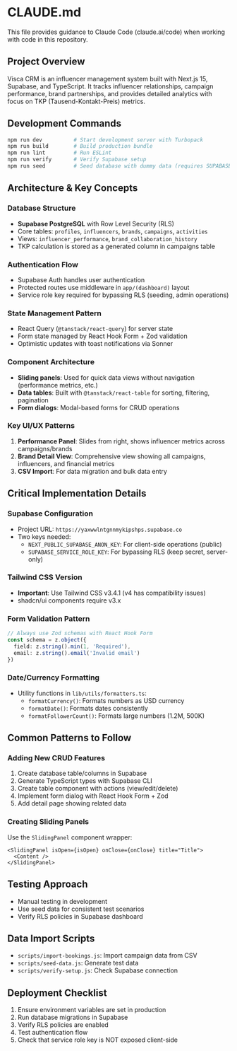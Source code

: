 # CLAUDE.md

This file provides guidance to Claude Code (claude.ai/code) when working with code in this repository.

## Project Overview

Visca CRM is an influencer management system built with Next.js 15, Supabase, and TypeScript. It tracks influencer relationships, campaign performance, brand partnerships, and provides detailed analytics with focus on TKP (Tausend-Kontakt-Preis) metrics.

## Development Commands

```bash
npm run dev          # Start development server with Turbopack
npm run build        # Build production bundle
npm run lint         # Run ESLint
npm run verify       # Verify Supabase setup
npm run seed         # Seed database with dummy data (requires SUPABASE_SERVICE_ROLE_KEY)
```

## Architecture & Key Concepts

### Database Structure
- **Supabase PostgreSQL** with Row Level Security (RLS)
- Core tables: `profiles`, `influencers`, `brands`, `campaigns`, `activities`
- Views: `influencer_performance`, `brand_collaboration_history`
- TKP calculation is stored as a generated column in campaigns table

### Authentication Flow
- Supabase Auth handles user authentication
- Protected routes use middleware in `app/(dashboard)` layout
- Service role key required for bypassing RLS (seeding, admin operations)

### State Management Pattern
- React Query (`@tanstack/react-query`) for server state
- Form state managed by React Hook Form + Zod validation
- Optimistic updates with toast notifications via Sonner

### Component Architecture
- **Sliding panels**: Used for quick data views without navigation (performance metrics, etc.)
- **Data tables**: Built with `@tanstack/react-table` for sorting, filtering, pagination
- **Form dialogs**: Modal-based forms for CRUD operations

### Key UI/UX Patterns
1. **Performance Panel**: Slides from right, shows influencer metrics across campaigns/brands
2. **Brand Detail View**: Comprehensive view showing all campaigns, influencers, and financial metrics
3. **CSV Import**: For data migration and bulk data entry

## Critical Implementation Details

### Supabase Configuration
- Project URL: `https://yaxwwlntgnnmykipshps.supabase.co`
- Two keys needed:
  - `NEXT_PUBLIC_SUPABASE_ANON_KEY`: For client-side operations (public)
  - `SUPABASE_SERVICE_ROLE_KEY`: For bypassing RLS (keep secret, server-only)

### Tailwind CSS Version
- **Important**: Use Tailwind CSS v3.4.1 (v4 has compatibility issues)
- shadcn/ui components require v3.x

### Form Validation Pattern
```typescript
// Always use Zod schemas with React Hook Form
const schema = z.object({
  field: z.string().min(1, 'Required'),
  email: z.string().email('Invalid email')
})
```


### Date/Currency Formatting
- Utility functions in `lib/utils/formatters.ts`:
  - `formatCurrency()`: Formats numbers as USD currency
  - `formatDate()`: Formats dates consistently
  - `formatFollowerCount()`: Formats large numbers (1.2M, 500K)

## Common Patterns to Follow

### Adding New CRUD Features
1. Create database table/columns in Supabase
2. Generate TypeScript types with Supabase CLI
3. Create table component with actions (view/edit/delete)
4. Implement form dialog with React Hook Form + Zod
5. Add detail page showing related data

### Creating Sliding Panels
Use the `SlidingPanel` component wrapper:
```tsx
<SlidingPanel isOpen={isOpen} onClose={onClose} title="Title">
  <Content />
</SlidingPanel>
```

## Testing Approach
- Manual testing in development
- Use seed data for consistent test scenarios
- Verify RLS policies in Supabase dashboard

## Data Import Scripts
- `scripts/import-bookings.js`: Import campaign data from CSV
- `scripts/seed-data.js`: Generate test data
- `scripts/verify-setup.js`: Check Supabase connection

## Deployment Checklist
1. Ensure environment variables are set in production
2. Run database migrations in Supabase
3. Verify RLS policies are enabled
4. Test authentication flow
5. Check that service role key is NOT exposed client-side